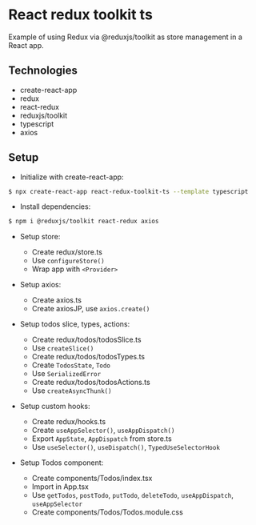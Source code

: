 # React redux toolkit ts

Example of using Redux via @reduxjs/toolkit as store management in a React app.

## Technologies

- create-react-app
- redux
- react-redux
- reduxjs/toolkit
- typescript
- axios

## Setup

- Initialize with create-react-app:

```bash
$ npx create-react-app react-redux-toolkit-ts --template typescript
```

- Install dependencies:

```bash
$ npm i @reduxjs/toolkit react-redux axios
```

- Setup store:

  - Create redux/store.ts
  - Use `configureStore()`
  - Wrap app with `<Provider>`

- Setup axios:

  - Create axios.ts
  - Create axiosJP, use `axios.create()`

- Setup todos slice, types, actions:

  - Create redux/todos/todosSlice.ts
  - Use `createSlice()`
  - Create redux/todos/todosTypes.ts
  - Create `TodosState`, `Todo`
  - Use `SerializedError`
  - Create redux/todos/todosActions.ts
  - Use `createAsyncThunk()`

- Setup custom hooks:

  - Create redux/hooks.ts
  - Create `useAppSelector()`, `useAppDispatch()`
  - Export `AppState`, `AppDispatch` from store.ts
  - Use `useSelector()`, `useDispatch()`, `TypedUseSelectorHook`

- Setup Todos component:
  - Create components/Todos/index.tsx
  - Import in App.tsx
  - Use `getTodos`, `postTodo`, `putTodo`, `deleteTodo`, `useAppDispatch`, `useAppSelector`
  - Create components/Todos/Todos.module.css
